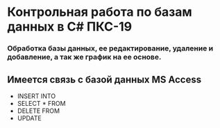 # Контрольная работа по базам данных в C# ПКС-19
### Обработка базы данных, ее редактирование, удаление и добавление, а так же график на ее основе.
## Имеется связь с базой данных MS Access 

* INSERT INTO
* SELECT * FROM
* DELETE FROM
* UPDATE
